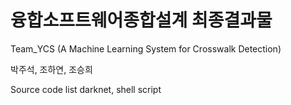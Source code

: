 # 융합소프트웨어종합설계 최종결과물

Team_YCS (A Machine Learning System for Crosswalk Detection)

박주석, 조하연, 조승희

Source code list
darknet, shell script
